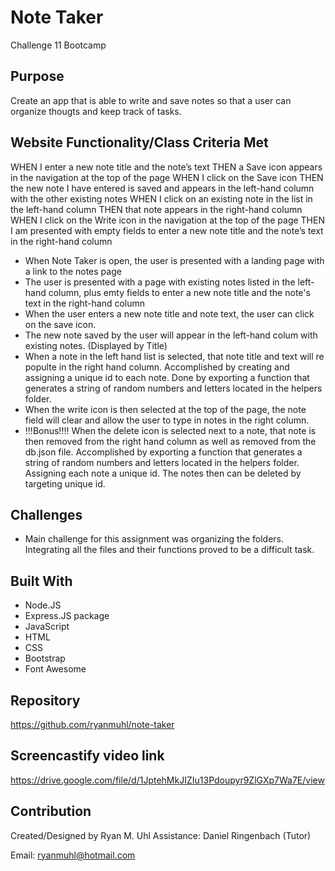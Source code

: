 # Note Taker
Challenge 11 Bootcamp

## Purpose
Create an app that is able to write and save notes so that a user can organize thougts and keep track of tasks.

## Website Functionality/Class Criteria Met

WHEN I enter a new note title and the note’s text
THEN a Save icon appears in the navigation at the top of the page
WHEN I click on the Save icon
THEN the new note I have entered is saved and appears in the left-hand column with the other existing notes
WHEN I click on an existing note in the list in the left-hand column
THEN that note appears in the right-hand column
WHEN I click on the Write icon in the navigation at the top of the page
THEN I am presented with empty fields to enter a new note title and the note’s text in the right-hand column


* When Note Taker is open,  the user is presented with a landing page with a link to the notes page
* The user is presented with a page with existing notes listed in the left-hand column, plus emty fields to enter a new note title and the note's text in the right-hand column
* When the user enters a new note title and note text, the user can click on the save icon.
* The new note saved by the user will appear in the left-hand colum with existing notes. (Displayed by Title)
* When a note in the left hand list is selected,  that note title and text will re populte in the right hand column.  Accomplished by creating and assigning a unique id to each note.  Done by exporting a function that generates a string of random numbers and letters located in the helpers folder.
* When the write icon is then selected at the top of the page,  the note field will clear and allow the user to type in notes in the right column.
*  !!!Bonus!!!!  When the delete icon is selected next to a note,  that note is then removed from the right hand column as well as removed from the db.json file.  Accomplished by exporting a function that generates a string of random numbers and letters located in the helpers folder.  Assigning each note a unique id.  The notes then can be deleted by targeting unique id.


## Challenges
* Main challenge for this assignment was organizing the folders.  Integrating all the files and their functions proved to be a difficult task.

## Built With
* Node.JS
* Express.JS package
* JavaScript
* HTML
* CSS
* Bootstrap
* Font Awesome

## Repository
https://github.com/ryanmuhl/note-taker

## Screencastify video link
https://drive.google.com/file/d/1JptehMkJIZIu13Pdoupyr9ZlGXp7Wa7E/view

## Contribution
Created/Designed by Ryan M. Uhl
Assistance: Daniel Ringenbach (Tutor)

Email: ryanmuhl@hotmail.com